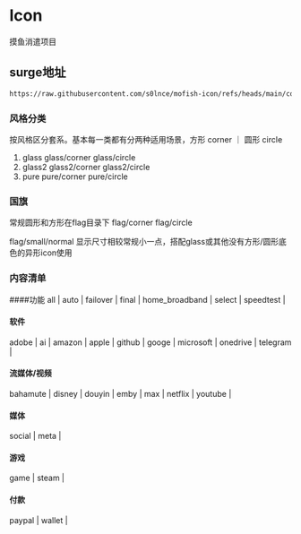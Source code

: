 # Icon
摸鱼消遣项目


## surge地址

```bash
https://raw.githubusercontent.com/s0lnce/mofish-icon/refs/heads/main/combined.json
```



### 风格分类
按风格区分套系。基本每一类都有分两种适用场景，方形 corner ｜ 圆形 circle
1. glass
   glass/corner
   glass/circle
3. glass2
   glass2/corner
   glass2/circle
5. pure
   pure/corner
   pure/circle


### 国旗
常规圆形和方形在flag目录下
flag/corner
flag/circle

flag/small/normal 显示尺寸相较常规小一点，搭配glass或其他没有方形/圆形底色的异形icon使用


### 内容清单
####功能
all | auto | failover | final | home_broadband | select | speedtest | 

#### 软件
adobe | ai | amazon | apple | github | googe | microsoft | onedrive | telegram | 

#### 流媒体/视频
bahamute | disney | douyin | emby | max | netflix | youtube |

#### 媒体
social | meta | 

#### 游戏
game | steam | 

#### 付款
paypal | wallet | 
